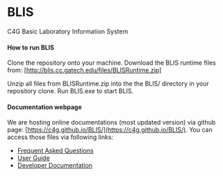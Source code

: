 BLIS
====

C4G Basic Laboratory Information System

#### How to run BLIS
Clone the repository onto your machine. Download the BLIS runtime files from: [http://blis.cc.gatech.edu/files/BLISRuntime.zip]

Unzip all files from BLISRuntime.zip into the the BLIS/  directory in your repository clone. 
Run BLIS.exe to start BLIS.


#### Documentation webpage

We are hosting online documentations (most updated version) via github page: [https://c4g.github.io/BLIS/](https://c4g.github.io/BLIS/). You can access those files via following links:    
- [Frequent Asked Questions](https://c4g.github.io/BLIS/faq/)
- [User Guide](https://c4g.github.io/BLIS/)
- [Developer Documentation](https://c4g.github.io/BLIS/developer_documentation/developer_guide_v0.1/)